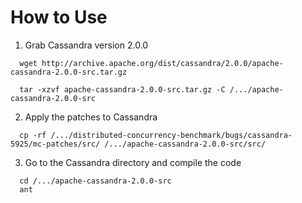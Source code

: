 # How to Use
1. Grab Cassandra version 2.0.0
```
  wget http://archive.apache.org/dist/cassandra/2.0.0/apache-cassandra-2.0.0-src.tar.gz

  tar -xzvf apache-cassandra-2.0.0-src.tar.gz -C /.../apache-cassandra-2.0.0-src
```

2. Apply the patches to Cassandra
```
  cp -rf /.../distributed-concurrency-benchmark/bugs/cassandra-5925/mc-patches/src/ /.../apache-cassandra-2.0.0-src/src/
```

3. Go to the Cassandra directory and compile the code
```
  cd /.../apache-cassandra-2.0.0-src
  ant
```